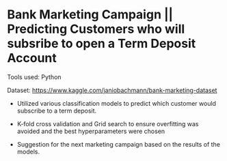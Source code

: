 # Bank Marketing Campaign || Predicting Customers who will subsribe to open a Term Deposit Account

Tools used: Python

Dataset: https://www.kaggle.com/janiobachmann/bank-marketing-dataset

- Utilized various classification models to predict which customer would subscribe to a term deposit. 

- K-fold cross validation and Grid search to ensure overfitting was avoided and the best hyperparameters were chosen

- Suggestion for the next marketing campaign based on the results of the models.
